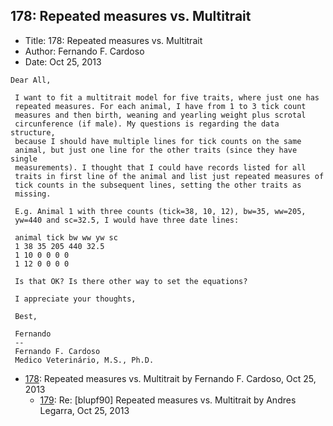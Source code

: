 ## 178: Repeated measures vs. Multitrait

- Title: 178: Repeated measures vs. Multitrait
- Author: Fernando F. Cardoso
- Date: Oct 25, 2013

```
Dear All,

 I want to fit a multitrait model for five traits, where just one has
 repeated measures. For each animal, I have from 1 to 3 tick count
 measures and then birth, weaning and yearling weight plus scrotal
 circunference (if male). My questions is regarding the data structure,
 because I should have multiple lines for tick counts on the same
 animal, but just one line for the other traits (since they have single
 measurements). I thought that I could have records listed for all
 traits in first line of the animal and list just repeated measures of
 tick counts in the subsequent lines, setting the other traits as
 missing.

 E.g. Animal 1 with three counts (tick=38, 10, 12), bw=35, ww=205,
 yw=440 and sc=32.5, I would have three date lines:

 animal tick bw ww yw sc
 1 38 35 205 440 32.5
 1 10 0 0 0 0
 1 12 0 0 0 0

 Is that OK? Is there other way to set the equations?

 I appreciate your thoughts,

 Best,

 Fernando
 -- 
 Fernando F. Cardoso
 Medico Veterinário, M.S., Ph.D.
```

- [178](0178.md): Repeated measures vs. Multitrait by Fernando F. Cardoso, Oct 25, 2013
    - [179](0179.md): Re: [blupf90] Repeated measures vs. Multitrait by Andres Legarra, Oct 25, 2013
